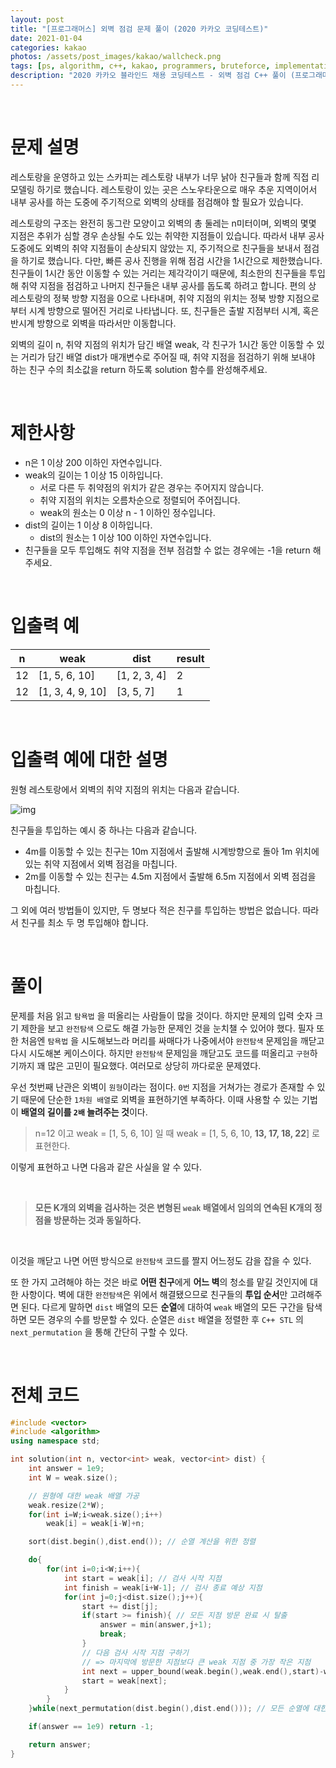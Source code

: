 ```yaml
---
layout: post
title: "[프로그래머스] 외벽 점검 문제 풀이 (2020 카카오 코딩테스트)"
date: 2021-01-04
categories: kakao
photos: /assets/post_images/kakao/wallcheck.png
tags: [ps, algorithm, c++, kakao, programmers, bruteforce, implementation]
description: "2020 카카오 블라인드 채용 코딩테스트 - 외벽 점검 C++ 풀이 (프로그래머스)"
---
```


<br>

# 문제 설명

레스토랑을 운영하고 있는 스카피는 레스토랑 내부가 너무 낡아 친구들과 함께 직접 리모델링 하기로 했습니다. 레스토랑이 있는 곳은 스노우타운으로 매우 추운 지역이어서 내부 공사를 하는 도중에 주기적으로 외벽의 상태를 점검해야 할 필요가 있습니다.

레스토랑의 구조는 완전히 동그란 모양이고 외벽의 총 둘레는 n미터이며, 외벽의 몇몇 지점은 추위가 심할 경우 손상될 수도 있는 취약한 지점들이 있습니다. 따라서 내부 공사 도중에도 외벽의 취약 지점들이 손상되지 않았는 지, 주기적으로 친구들을 보내서 점검을 하기로 했습니다. 다만, 빠른 공사 진행을 위해 점검 시간을 1시간으로 제한했습니다. 친구들이 1시간 동안 이동할 수 있는 거리는 제각각이기 때문에, 최소한의 친구들을 투입해 취약 지점을 점검하고 나머지 친구들은 내부 공사를 돕도록 하려고 합니다. 편의 상 레스토랑의 정북 방향 지점을 0으로 나타내며, 취약 지점의 위치는 정북 방향 지점으로부터 시계 방향으로 떨어진 거리로 나타냅니다. 또, 친구들은 출발 지점부터 시계, 혹은 반시계 방향으로 외벽을 따라서만 이동합니다.

외벽의 길이 n, 취약 지점의 위치가 담긴 배열 weak, 각 친구가 1시간 동안 이동할 수 있는 거리가 담긴 배열 dist가 매개변수로 주어질 때, 취약 지점을 점검하기 위해 보내야 하는 친구 수의 최소값을 return 하도록 solution 함수를 완성해주세요.

<br>

# 제한사항

- n은 1 이상 200 이하인 자연수입니다.
- weak의 길이는 1 이상 15 이하입니다.
  - 서로 다른 두 취약점의 위치가 같은 경우는 주어지지 않습니다.
  - 취약 지점의 위치는 오름차순으로 정렬되어 주어집니다.
  - weak의 원소는 0 이상 n - 1 이하인 정수입니다.
- dist의 길이는 1 이상 8 이하입니다.
  - dist의 원소는 1 이상 100 이하인 자연수입니다.
- 친구들을 모두 투입해도 취약 지점을 전부 점검할 수 없는 경우에는 -1을 return 해주세요.

<br>

# 입출력 예

| n   | weak             | dist         | result |
| --- | ---------------- | ------------ | ------ |
| 12  | [1, 5, 6, 10]    | [1, 2, 3, 4] | 2      |
| 12  | [1, 3, 4, 9, 10] | [3, 5, 7]    | 1      |

<br>

# 입출력 예에 대한 설명

원형 레스토랑에서 외벽의 취약 지점의 위치는 다음과 같습니다.

![img](https://grepp-programmers.s3.amazonaws.com/files/production/61de504978/1c8394ec-05e0-4b7b-a0ff-3ff9ae0cec28.jpg)

친구들을 투입하는 예시 중 하나는 다음과 같습니다.

- 4m를 이동할 수 있는 친구는 10m 지점에서 출발해 시계방향으로 돌아 1m 위치에 있는 취약 지점에서 외벽 점검을 마칩니다.
- 2m를 이동할 수 있는 친구는 4.5m 지점에서 출발해 6.5m 지점에서 외벽 점검을 마칩니다.

그 외에 여러 방법들이 있지만, 두 명보다 적은 친구를 투입하는 방법은 없습니다. 따라서 친구를 최소 두 명 투입해야 합니다.

<br>

# 풀이

문제를 처음 읽고 `탐욕법` 을 떠올리는 사람들이 많을 것이다. 하지만 문제의 입력 숫자 크기 제한을 보고 `완전탐색` 으로도 해결 가능한 문제인 것을 눈치챌 수 있어야 했다. 필자 또한 처음엔 `탐욕법` 을 시도해보느라 머리를 싸매다가 나중에서야 `완전탐색` 문제임을 깨닫고 다시 시도해본 케이스이다. 하지만 `완전탐색` 문제임을 깨닫고도 코드를 떠올리고 `구현`하기까지 꽤 많은 고민이 필요했다. 여러모로 상당히 까다로운 문제였다.

우선 첫번째 난관은 외벽이 `원형`이라는 점이다. `0번` 지점을 거쳐가는 경로가 존재할 수 있기 때문에 단순한 `1차원 배열`로 외벽을 표현하기엔 부족하다. 이때 사용할 수 있는 기법이 **배열의 길이를 `2배` 늘려주는 것**이다.

> n=12 이고 weak = [1, 5, 6, 10] 일 때 weak = [1, 5, 6, 10, **13, 17, 18, 22**] 로 표현한다.

이렇게 표현하고 나면 다음과 같은 사실을 알 수 있다.

<br>

> **모든 K개의 외벽을 검사하는 것은 변형된 `weak` 배열에서 임의의 연속된 K개의 정점을 방문하는 것과 동일하다.**

<br>

이것을 깨닫고 나면 어떤 방식으로 `완전탐색` 코드를 짤지 어느정도 감을 잡을 수 있다.

또 한 가지 고려해야 하는 것은 바로 **어떤 친구**에게 **어느 벽**의 청소를 맡길 것인지에 대한 사항이다. 벽에 대한 `완전탐색`은 위에서 해결됐으므로 친구들의 **투입 순서**만 고려해주면 된다. 다르게 말하면 `dist` 배열의 모든 **순열**에 대하여 `weak` 배열의 모든 구간을 탐색하면 모든 경우의 수를 방문할 수 있다. 순열은 `dist` 배열을 정렬한 후 `C++ STL` 의 `next_permutation` 을 통해 간단히 구할 수 있다.

<br>

# 전체 코드

```c++
#include <vector>
#include <algorithm>
using namespace std;

int solution(int n, vector<int> weak, vector<int> dist) {
    int answer = 1e9;
    int W = weak.size();

    // 원형에 대한 weak 배열 가공
    weak.resize(2*W);
    for(int i=W;i<weak.size();i++)
        weak[i] = weak[i-W]+n;

    sort(dist.begin(),dist.end()); // 순열 계산을 위한 정렬

    do{
        for(int i=0;i<W;i++){
            int start = weak[i]; // 검사 시작 지점
            int finish = weak[i+W-1]; // 검사 종료 예상 지점
            for(int j=0;j<dist.size();j++){
                start += dist[j];
                if(start >= finish){ // 모든 지점 방문 완료 시 탈출
                    answer = min(answer,j+1);
                    break;
                }
                // 다음 검사 시작 지점 구하기
                // => 마지막에 방문한 지점보다 큰 weak 지점 중 가장 작은 지점
                int next = upper_bound(weak.begin(),weak.end(),start)-weak.begin();
                start = weak[next];
            }
        }
    }while(next_permutation(dist.begin(),dist.end())); // 모든 순열에 대한 탐색

    if(answer == 1e9) return -1;

    return answer;
}
```

